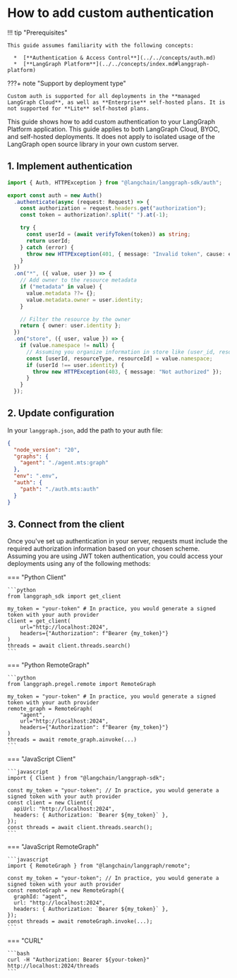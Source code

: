 # How to add custom authentication

!!! tip "Prerequisites"

    This guide assumes familiarity with the following concepts:

      *  [**Authentication & Access Control**](../../concepts/auth.md)
      *  [**LangGraph Platform**](../../concepts/index.md#langgraph-platform)

???+ note "Support by deployment type"

    Custom auth is supported for all deployments in the **managed LangGraph Cloud**, as well as **Enterprise** self-hosted plans. It is not supported for **Lite** self-hosted plans.

This guide shows how to add custom authentication to your LangGraph Platform application. This guide applies to both LangGraph Cloud, BYOC, and self-hosted deployments. It does not apply to isolated usage of the LangGraph open source library in your own custom server.

## 1. Implement authentication

```typescript
import { Auth, HTTPException } from "@langchain/langgraph-sdk/auth";

export const auth = new Auth()
  .authenticate(async (request: Request) => {
    const authorization = request.headers.get("authorization");
    const token = authorization?.split(" ").at(-1);

    try {
      const userId = (await verifyToken(token)) as string;
      return userId;
    } catch (error) {
      throw new HTTPException(401, { message: "Invalid token", cause: error });
    }
  })
  .on("*", ({ value, user }) => {
    // Add owner to the resource metadata
    if ("metadata" in value) {
      value.metadata ??= {};
      value.metadata.owner = user.identity;
    }

    // Filter the resource by the owner
    return { owner: user.identity };
  })
  .on("store", ({ user, value }) => {
    if (value.namespace != null) {
      // Assuming you organize information in store like (user_id, resource_type, resource_id)
      const [userId, resourceType, resourceId] = value.namespace;
      if (userId !== user.identity) {
        throw new HTTPException(403, { message: "Not authorized" });
      }
    }
  });
```

## 2. Update configuration

In your `langgraph.json`, add the path to your auth file:

```json hl_lines="7-9"
{
  "node_version": "20",
  "graphs": {
    "agent": "./agent.mts:graph"
  },
  "env": ".env",
  "auth": {
    "path": "./auth.mts:auth"
  }
}
```

## 3. Connect from the client

Once you've set up authentication in your server, requests must include the required authorization information based on your chosen scheme.
Assuming you are using JWT token authentication, you could access your deployments using any of the following methods:

=== "Python Client"

    ```python
    from langgraph_sdk import get_client

    my_token = "your-token" # In practice, you would generate a signed token with your auth provider
    client = get_client(
        url="http://localhost:2024",
        headers={"Authorization": f"Bearer {my_token}"}
    )
    threads = await client.threads.search()
    ```

=== "Python RemoteGraph"

    ```python
    from langgraph.pregel.remote import RemoteGraph

    my_token = "your-token" # In practice, you would generate a signed token with your auth provider
    remote_graph = RemoteGraph(
        "agent",
        url="http://localhost:2024",
        headers={"Authorization": f"Bearer {my_token}"}
    )
    threads = await remote_graph.ainvoke(...)
    ```

=== "JavaScript Client"

    ```javascript
    import { Client } from "@langchain/langgraph-sdk";

    const my_token = "your-token"; // In practice, you would generate a signed token with your auth provider
    const client = new Client({
      apiUrl: "http://localhost:2024",
      headers: { Authorization: `Bearer ${my_token}` },
    });
    const threads = await client.threads.search();
    ```

=== "JavaScript RemoteGraph"

    ```javascript
    import { RemoteGraph } from "@langchain/langgraph/remote";

    const my_token = "your-token"; // In practice, you would generate a signed token with your auth provider
    const remoteGraph = new RemoteGraph({
      graphId: "agent",
      url: "http://localhost:2024",
      headers: { Authorization: `Bearer ${my_token}` },
    });
    const threads = await remoteGraph.invoke(...);
    ```

=== "CURL"

    ```bash
    curl -H "Authorization: Bearer ${your-token}" http://localhost:2024/threads
    ```

